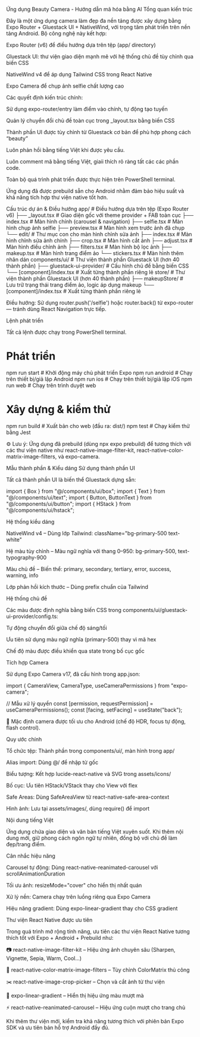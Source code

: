 Ứng dụng Beauty Camera - Hướng dẫn mã hóa bằng AI
Tổng quan kiến trúc

Đây là một ứng dụng camera làm đẹp đa nền tảng được xây dựng bằng Expo Router + Gluestack UI + NativeWind, với trọng tâm phát triển trên nền tảng Android. Bộ công nghệ này kết hợp:

Expo Router (v6) để điều hướng dựa trên tệp (app/ directory)

Gluestack UI: thư viện giao diện mạnh mẽ với hệ thống chủ đề tùy chỉnh qua biến CSS

NativeWind v4 để áp dụng Tailwind CSS trong React Native

Expo Camera để chụp ảnh selfie chất lượng cao

Các quyết định kiến trúc chính:

Sử dụng expo-router/entry làm điểm vào chính, tự động tạo tuyến

Quản lý chuyển đổi chủ đề toàn cục trong _layout.tsx bằng biến CSS

Thành phần UI được tùy chỉnh từ Gluestack cơ bản để phù hợp phong cách “beauty”

Luôn phản hồi bằng tiếng Việt khi được yêu cầu.

Luôn comment mã bằng tiếng Việt, giaii thích rõ ràng tất các các phần code.

Toàn bộ quá trình phát triển được thực hiện trên PowerShell terminal.

Ứng dụng đã được prebuild sẵn cho Android nhằm đảm bảo hiệu suất và khả năng tích hợp thư viện native tốt hơn.

Cấu trúc dự án & Điều hướng
app/                    # Điều hướng dựa trên tệp (Expo Router v6)
├── _layout.tsx        # Giao diện gốc với theme provider + FAB toàn cục
├── index.tsx          # Màn hình chính (carousel & navigation)
├── selfie.tsx         # Màn hình chụp ảnh selfie
├── preview.tsx         # Màn hình xem trước ảnh đã chụp
└── edit/             # Thư mục con cho màn hình chỉnh sửa ảnh
    ├── index.tsx               # Màn hình chỉnh sửa ảnh chính
    ├── crop.tsx                # Màn hình cắt ảnh
    ├── adjust.tsx               # Màn hình điều chỉnh ảnh
    ├── filters.tsx             # Màn hình bộ lọc ảnh
    ├── makeup.tsx               # Màn hình trang điểm ảo
    └── stickers.tsx            # Màn hình thêm nhãn dán
components/ui/         # Thư viện thành phần Gluestack UI (hơn 40 thành phần)
├── gluestack-ui-provider/ # Cấu hình chủ đề bằng biến CSS
└── [component]/index.tsx  # Xuất từng thành phần riêng lẻ
store/         # Thư viện thành phần Gluestack UI (hơn 40 thành phần)
├── makeupStore/ # Lưu trữ trạng thái trang điểm ảo, logic áp dụng makeup
└── [component]/index.tsx  # Xuất từng thành phần riêng lẻ


Điều hướng: Sử dụng router.push('/selfie') hoặc router.back() từ expo-router — tránh dùng React Navigation trực tiếp.

Lệnh phát triển

Tất cả lệnh được chạy trong PowerShell terminal.

# Phát triển
npm run start          # Khởi động máy chủ phát triển Expo
npm run android        # Chạy trên thiết bị/giả lập Android
npm run ios            # Chạy trên thiết bị/giả lập iOS
npm run web            # Chạy trên trình duyệt web

# Xây dựng & kiểm thử
npm run build          # Xuất bản cho web (đầu ra: dist/)
npm test               # Chạy kiểm thử bằng Jest


⚙️ Lưu ý: Ứng dụng đã prebuild (dùng npx expo prebuild) để tương thích với các thư viện native như react-native-image-filter-kit, react-native-color-matrix-image-filters, và expo-camera.

Mẫu thành phần & Kiểu dáng
Sử dụng thành phần UI

Tất cả thành phần UI là biến thể Gluestack dựng sẵn:

import { Box } from "@/components/ui/box";
import { Text } from "@/components/ui/text";
import { Button, ButtonText } from "@/components/ui/button";
import { HStack } from "@/components/ui/hstack";

Hệ thống kiểu dáng

NativeWind v4 – Dùng lớp Tailwind: className="bg-primary-500 text-white"

Hệ màu tùy chỉnh – Màu ngữ nghĩa với thang 0–950: bg-primary-500, text-typography-900

Màu chủ đề – Biến thể: primary, secondary, tertiary, error, success, warning, info

Lớp phản hồi kích thước – Dùng prefix chuẩn của Tailwind

Hệ thống chủ đề

Các màu được định nghĩa bằng biến CSS trong components/ui/gluestack-ui-provider/config.ts:

Tự động chuyển đổi giữa chế độ sáng/tối

Ưu tiên sử dụng màu ngữ nghĩa (primary-500) thay vì mã hex

Chế độ màu được điều khiển qua state trong bố cục gốc

Tích hợp Camera

Sử dụng Expo Camera v17, đã cấu hình trong app.json:

import { CameraView, CameraType, useCameraPermissions } from "expo-camera";

// Mẫu xử lý quyền
const [permission, requestPermission] = useCameraPermissions();
const [facing, setFacing] = useState<CameraType>("back");


📱 Mặc định camera được tối ưu cho Android (chế độ HDR, focus tự động, flash control).

Quy ước chính

Tổ chức tệp: Thành phần trong components/ui/, màn hình trong app/

Alias import: Dùng @/ để nhập từ gốc

Biểu tượng: Kết hợp lucide-react-native và SVG trong assets/icons/

Bố cục: Ưu tiên HStack/VStack thay cho View với flex

Safe Areas: Dùng SafeAreaView từ react-native-safe-area-context

Hình ảnh: Lưu tại assets/images/, dùng require() để import

Nội dung tiếng Việt

Ứng dụng chứa giao diện và văn bản tiếng Việt xuyên suốt. Khi thêm nội dung mới, giữ phong cách ngôn ngữ tự nhiên, đồng bộ với chủ đề làm đẹp/trang điểm.

Cân nhắc hiệu năng

Carousel tự động: Dùng react-native-reanimated-carousel với scrollAnimationDuration

Tối ưu ảnh: resizeMode="cover" cho hiển thị nhất quán

Xử lý nền: Camera chạy trên luồng riêng qua Expo Camera

Hiệu năng gradient: Dùng expo-linear-gradient thay cho CSS gradient

Thư viện React Native được ưu tiên

Trong quá trình mở rộng tính năng, ưu tiên các thư viện React Native tương thích tốt với Expo + Android + Prebuild như:

📷 react-native-image-filter-kit – Hiệu ứng ảnh chuyên sâu (Sharpen, Vignette, Sepia, Warm, Cool...)

🎨 react-native-color-matrix-image-filters – Tùy chỉnh ColorMatrix thủ công

✂️ react-native-image-crop-picker – Chọn và cắt ảnh từ thư viện

🌈 expo-linear-gradient – Hiển thị hiệu ứng màu mượt mà

⚡ react-native-reanimated-carousel – Hiệu ứng cuộn mượt cho trang chủ

Khi thêm thư viện mới, kiểm tra khả năng tương thích với phiên bản Expo SDK và ưu tiên bản hỗ trợ Android đầy đủ.